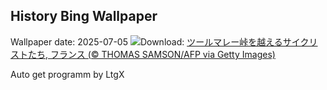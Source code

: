 ## History Bing Wallpaper
Wallpaper date: 2025-07-05
![](https://www.bing.com/th?id=OHR.TourCyclists_JA-JP7957952597_UHD.jpg&w=1000)Download: [ツールマレー峠を越えるサイクリストたち, フランス (© THOMAS SAMSON/AFP via Getty Images)](https://www.bing.com/th?id=OHR.TourCyclists_JA-JP7957952597_UHD.jpg)

Auto get programm by LtgX
